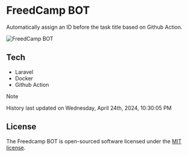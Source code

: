 # FreedCamp BOT

Automatically assign an ID before the task title based on Github Action.

![FreedCamp BOT](https://repository-images.githubusercontent.com/737932867/7d34798b-2680-471c-b089-a78a718d3d6a)

## Tech

- Laravel
- Docker
- Github Action

> [!NOTE]  
> History last updated on Wednesday, April 24th, 2024, 10:30:05 PM

## License

The Freedcamp BOT is open-sourced software licensed under the [MIT license](https://opensource.org/licenses/MIT).
